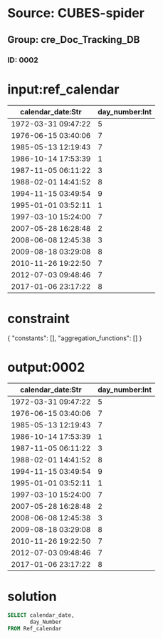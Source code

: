 # Source: CUBES-spider
## Group: cre_Doc_Tracking_DB
### ID: 0002

# input:ref_calendar

| calendar_date:Str | day_number:Int |
|---|---|
| 1972-03-31 09:47:22 | 5 |
| 1976-06-15 03:40:06 | 7 |
| 1985-05-13 12:19:43 | 7 |
| 1986-10-14 17:53:39 | 1 |
| 1987-11-05 06:11:22 | 3 |
| 1988-02-01 14:41:52 | 8 |
| 1994-11-15 03:49:54 | 9 |
| 1995-01-01 03:52:11 | 1 |
| 1997-03-10 15:24:00 | 7 |
| 2007-05-28 16:28:48 | 2 |
| 2008-06-08 12:45:38 | 3 |
| 2009-08-18 03:29:08 | 8 |
| 2010-11-26 19:22:50 | 7 |
| 2012-07-03 09:48:46 | 7 |
| 2017-01-06 23:17:22 | 8 |

# constraint

{
  "constants": [],
  "aggregation_functions": []
}

# output:0002

| calendar_date:Str | day_number:Int |
|---|---|
| 1972-03-31 09:47:22 | 5 |
| 1976-06-15 03:40:06 | 7 |
| 1985-05-13 12:19:43 | 7 |
| 1986-10-14 17:53:39 | 1 |
| 1987-11-05 06:11:22 | 3 |
| 1988-02-01 14:41:52 | 8 |
| 1994-11-15 03:49:54 | 9 |
| 1995-01-01 03:52:11 | 1 |
| 1997-03-10 15:24:00 | 7 |
| 2007-05-28 16:28:48 | 2 |
| 2008-06-08 12:45:38 | 3 |
| 2009-08-18 03:29:08 | 8 |
| 2010-11-26 19:22:50 | 7 |
| 2012-07-03 09:48:46 | 7 |
| 2017-01-06 23:17:22 | 8 |

# solution

```sql
SELECT calendar_date,
       day_Number
FROM Ref_calendar
```
